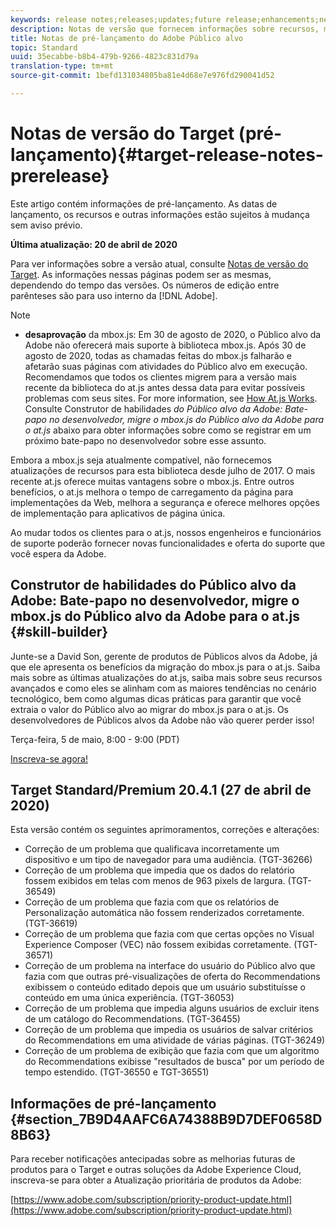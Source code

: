 ```yaml
---
keywords: release notes;releases;updates;future release;enhancements;new features;fixes;updates
description: Notas de versão que fornecem informações sobre recursos, melhorias e correções para as versões mais recentes ou futuras do Público alvo DNL da Adobe.
title: Notas de pré-lançamento do Adobe Público alvo
topic: Standard
uuid: 35ecabbe-b8b4-479b-9266-4823c831d79a
translation-type: tm+mt
source-git-commit: 1befd131034805ba81e4d68e7e976fd290041d52

---
```



# Notas de versão do Target (pré-lançamento){#target-release-notes-prerelease}

Este artigo contém informações de pré-lançamento. As datas de lançamento, os recursos e outras informações estão sujeitos à mudança sem aviso prévio.

**Última atualização: 20 de abril de 2020**

Para ver informações sobre a versão atual, consulte [Notas de versão do Target](release-notes.md). As informações nessas páginas podem ser as mesmas, dependendo do tempo das versões. Os números de edição entre parênteses são para uso interno da [!DNL Adobe].

>[!NOTE]
>
>* **desaprovação** da mbox.js: Em 30 de agosto de 2020, o Público alvo da Adobe não oferecerá mais suporte à biblioteca mbox.js. Após 30 de agosto de 2020, todas as chamadas feitas do mbox.js falharão e afetarão suas páginas com atividades do Público alvo em execução. Recomendamos que todos os clientes migrem para a versão mais recente da biblioteca do at.js antes dessa data para evitar possíveis problemas com seus sites. For more information, see [How At.js Works](/help/c-implementing-target/c-implementing-target-for-client-side-web/c-how-atjs-works/how-atjs-works.md). Consulte Construtor de habilidades *do Público alvo da Adobe: Bate-papo no desenvolvedor, migre o mbox.js do Público alvo da Adobe para o at.js* abaixo para obter informações sobre como se registrar em um próximo bate-papo no desenvolvedor sobre esse assunto.
   >
   >   
   Embora a mbox.js seja atualmente compatível, não fornecemos atualizações de recursos para esta biblioteca desde julho de 2017. O mais recente at.js oferece muitas vantagens sobre o mbox.js. Entre outros benefícios, o at.js melhora o tempo de carregamento da página para implementações da Web, melhora a segurança e oferece melhores opções de implementação para aplicativos de página única.
   >
   >   
   Ao mudar todos os clientes para o at.js, nossos engenheiros e funcionários de suporte poderão fornecer novas funcionalidades e oferta do suporte que você espera da Adobe.


## Construtor de habilidades do Público alvo da Adobe: Bate-papo no desenvolvedor, migre o mbox.js do Público alvo da Adobe para o at.js {#skill-builder}

Junte-se a David Son, gerente de produtos de Públicos alvos da Adobe, já que ele apresenta os benefícios da migração do mbox.js para o at.js. Saiba mais sobre as últimas atualizações do at.js, saiba mais sobre seus recursos avançados e como eles se alinham com as maiores tendências no cenário tecnológico, bem como algumas dicas práticas para garantir que você extraia o valor do Público alvo ao migrar do mbox.js para o at.js. Os desenvolvedores de Públicos alvos da Adobe não vão querer perder isso!

Terça-feira, 5 de maio, 8:00 - 9:00 (PDT)

[Inscreva-se agora!](https://atskillbuilder-devchat.experienceleague.adobeevents.com/)

## Target Standard/Premium 20.4.1 (27 de abril de 2020)

Esta versão contém os seguintes aprimoramentos, correções e alterações:

* Correção de um problema que qualificava incorretamente um dispositivo e um tipo de navegador para uma audiência. (TGT-36266)
* Correção de um problema que impedia que os dados do relatório fossem exibidos em telas com menos de 963 pixels de largura. (TGT-36549)
* Correção de um problema que fazia com que os relatórios de Personalização automática não fossem renderizados corretamente. (TGT-36619)
* Correção de um problema que fazia com que certas opções no Visual Experience Composer (VEC) não fossem exibidas corretamente. (TGT-36571)
* Correção de um problema na interface do usuário do Público alvo que fazia com que outras pré-visualizações de oferta do Recommendations exibissem o conteúdo editado depois que um usuário substituísse o conteúdo em uma única experiência. (TGT-36053)
* Correção de um problema que impedia alguns usuários de excluir itens de um catálogo do Recommendations. (TGT-36455)
* Correção de um problema que impedia os usuários de salvar critérios do Recommendations em uma atividade de várias páginas. (TGT-36249)
* Correção de um problema de exibição que fazia com que um algoritmo do Recommendations exibisse &quot;resultados de busca&quot; por um período de tempo estendido. (TGT-36550 e TGT-36551)

## Informações de pré-lançamento {#section_7B9D4AAFC6A74388B9D7DEF0658D8B63}

Para receber notificações antecipadas sobre as melhorias futuras de produtos para o Target e outras soluções da Adobe Experience Cloud, inscreva-se para obter a Atualização prioritária de produtos da Adobe:

[https://www.adobe.com/subscription/priority-product-update.html](https://www.adobe.com/subscription/priority-product-update.html)
